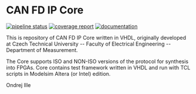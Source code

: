 # CAN FD IP Core

[![pipeline status](https://gitlab.fel.cvut.cz/illeondr/CAN_FD_IP_Core/badges/master/pipeline.svg)](http://illeondr.pages.fel.cvut.cz/CAN_FD_IP_Core/tests_fast.xml)
[![coverage report](https://gitlab.fel.cvut.cz/illeondr/CAN_FD_IP_Core/badges/master/coverage.svg)](http://illeondr.pages.fel.cvut.cz/CAN_FD_IP_Core/coverage/)
[![documentation](https://img.shields.io/badge/documentation--blue.svg)]( http://illeondr.pages.fel.cvut.cz/CAN_FD_IP_Core/Progdokum.pdf)

This is repository of CAN FD IP Core written in VHDL, originally developed at
Czech Technical University -- Faculty of Electrical Engineering -- Department
of Measurement.

The Core supports ISO and NON-ISO versions of the protocol for synthesis into
FPGAs. Core contains test framework written in VHDL and run with TCL scripts
in Modelsim Altera (or Intel) edition.

Ondrej Ille
